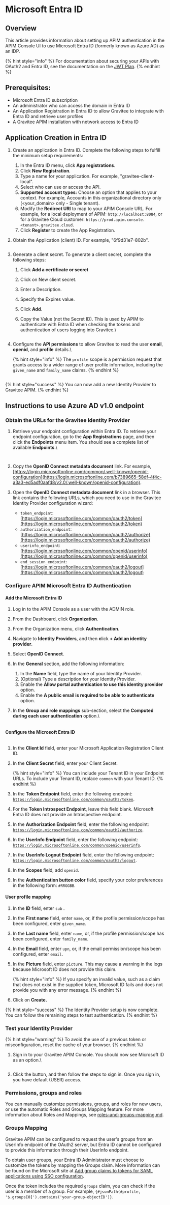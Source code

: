 # Microsoft Entra ID

## Overview

This article provides information about setting up APIM authentication in the APIM Console UI to use Microsoft Entra ID (formerly known as Azure AD) as an IDP.

{% hint style="info" %}
For documentation about securing your APIs with OAuth2 and Entra ID, see the documentation on the [JWT Plan](../../expose-apis/plans/jwt.md).
{% endhint %}

## Prerequisites:

* Microsoft Entra ID subscription
* An administrator who can access the domain in Entra ID
* An Application Registration in Entra ID to allow Gravitee to integrate with Entra ID and retrieve user profiles
* A Gravitee APIM installation with network access to Entra ID

## Application Creation in Entra ID

1. &#x20;Create an application in Entra ID. Complete the following steps to fulfill the minimum setup requirements:
   1. In the Entra ID menu, click **App registrations**.
   2. Click **New Registration**.
   3. Type a name for your application. For example, "gravitee-client-local".
   4. Select who can use or access the API.
   5. **Supported account types:**  Choose an option that applies to your context. For example, Accounts in this organizational directory only (\<your\_domain> only - Single tenant).
   6. Modify the **Redirect URI** to map to your APIM Console URL. For example, for a local deployment of APIM:  `http://localhost:8084`, or for a Gravitee Cloud customer: `https://prod.apim.console.<tenant>.gravitee.cloud`.
   7. Click **Register** to create the App Registration.
2.  Obtain the Application (client) ID. For example, "6f9d31e7-802b".



    <figure><img src="https://slabstatic.com/prod/uploads/6lql0jy7/posts/images/preload/vknINzxKjIORrO3PPJCQhI89.png" alt=""><figcaption></figcaption></figure>
3. Generate a client secret. To generate a client secret, complete the following steps:
   1. Click **Add a certificate or secret**
   2. Click on New client secret.
   3. Enter a Description.
   4. Specify the Expires value.
   5. Click **Add**.
   6.  Copy the Value (not the Secret ID). This is used by APIM to authenticate with Entra ID when checking the tokens and authentication of users logging into Gravitee.\


       <figure><img src="https://slabstatic.com/prod/uploads/6lql0jy7/posts/images/preload/lu-VXbcFoZUJOcnAbiVAmOb9.png" alt=""><figcaption></figcaption></figure>
4.  Configure the **API permissions** to allow Gravitee to read the user **email**, **openid**, and **profile** details.\


    {% hint style="info" %}
    The `profile` scope is a permission request that grants access to a wider range of user profile information, including the `given_name` and `family_name` claims.&#x20;
    {% endhint %}



    <figure><img src="../../.gitbook/assets/image (2).png" alt=""><figcaption></figcaption></figure>

{% hint style="success" %}
You can now add a new Identity Provider to Gravitee APIM.
{% endhint %}

## Instructions to use Azure AD v1.0 endpoint

### Obtain the URLs for the Gravitee Identity Provider

1.  Retrieve your endpoint configuration within Entra ID. To retrieve your endpoint configuration, go to the **App Registrations** page, and then click the **Endpoints** menu item. You should see a complete list of available **Endpoints**.\


    <figure><img src="https://slabstatic.com/prod/uploads/6lql0jy7/posts/images/preload/4_VGG-R9ILX5w7ombyNvQnZb.png" alt=""><figcaption></figcaption></figure>



    <figure><img src="https://slabstatic.com/prod/uploads/6lql0jy7/posts/images/preload/9QDH_3f1LptEvDLnKy0N1veC.png" alt=""><figcaption></figcaption></figure>
2. Copy the **OpenID Connect metadata document** link. For example, [https://login.microsoftonline.com/common/.well-known/openid-configuration](https://login.microsoftonline.com/b7389665-58df-4f4c-a3a3-ed5adf0aafd8/v2.0/.well-known/openid-configuration).
3. Open the **OpenID Connect metadata document** link in a browser. This link contains the following URLs, which you need to use in the Gravitee Identity Provider configuration wizard:
   * `token_endpoint`: [https://login.microsoftonline.com/common/oauth2/token](https://login.microsoftonline.com/common/oauth2/token)
   * `authorization_endpoint`: [https://login.microsoftonline.com/common/oauth2/authorize](https://login.microsoftonline.com/common/oauth2/authorize)
   * `userinfo_endpoint`: [https://login.microsoftonline.com/common/openid/userinfo](https://login.microsoftonline.com/common/openid/userinfo)
   * `end_session_endpoint`: [https://login.microsoftonline.com/common/oauth2/logout](https://login.microsoftonline.com/common/oauth2/logout)

### Configure APIM Microsoft Entra ID Authentication

#### Add the Microsoft Entra ID

1. Log in to the APIM Console as a user with the ADMIN role.
2. From the Dashboard, click **Organization**.
3. From the Organization menu, click **Authentication**.
4. Navigate to **Identity Providers**, and then **c**lick **+ Add an identity provider**.&#x20;
5. Select **OpenID Connect**.
6. In the **General** section, add the following information:
   1. In the **Name** field, type the name of your Identity Provider.
   2. (Optional) Type a description for your Identity Provider.
   3. Enable the **Allow portal authentication to use this identity provider** option.
   4. Enable the **A public email is required to be able to authenticate** option.
7.  In the **Group and role mappings** sub-section, select the **Computed during each user authentication** option.\


    <figure><img src="https://slabstatic.com/prod/uploads/6lql0jy7/posts/images/preload/pYGrG6-7PMAv7pETkO5KSLGb.png" alt=""><figcaption></figcaption></figure>

#### Configure the Microsoft Entra ID

<figure><img src="https://slabstatic.com/prod/uploads/6lql0jy7/posts/images/preload/ibNH9Gp72TkE7WDe8BYZc2m2.png" alt=""><figcaption></figcaption></figure>

1. In the **Client Id** field, enter your Microsoft Application Registration Client ID.
2.  In the **Client Secret** field, enter your Client Secret.

    {% hint style="info" %}
    You can include your Tenant ID in your Endpoint URLs. To include your Tenant ID, replace `common` with your Tenant ID.
    {% endhint %}
3. In the **Token Endpoint** field, enter the following endpoint: [`https://login.microsoftonline.com/common/oauth2/token`](https://login.microsoftonline.com/common/oauth2/token).
4. For the **Token Introspect Endpoint**, leave this field blank. Microsoft Entra ID does not provide an Introspective endpoint.
5. In the **Authorization Endpoint** field, enter the following endpoint:  [`https://login.microsoftonline.com/common/oauth2/authorize`](https://login.microsoftonline.com/common/oauth2/authorize).
6. In the **UserInfo Endpoint** field, enter the following endpoint: [`https://login.microsoftonline.com/common/openid/userinfo`](https://login.microsoftonline.com/common/openid/userinfo).
7. In the **UserInfo Logout Endpoint** field, enter the following endpoint: [`https://login.microsoftonline.com/common/oauth2/logout`](https://login.microsoftonline.com/common/oauth2/logout).
8. In the **Scopes** field, add `openid`.
9. In the **Authentication button color** field, specify your color preferences in the following form: `#RRGGBB`.

#### User profile mapping

1. In the **ID** field, enter `sub` .
2. In the **First name** field, enter `name`, or, if the profile permission/scope has been configured, enter `given_name`.
3. In the **Last name** field, enter `name`, or, if the profile permission/scope has been configured, enter  `family_name`.
4. In the **Email** field, enter `upn`, or, if the email permission/scope has been configured, enter `email`.
5.  In the **Picture** field, enter `picture`. This may cause a warning in the logs because Microsoft ID does not provide this claim.

    {% hint style="info" %}
    If you specify an invalid value, such as a claim that does not exist in the supplied token, Microsoft ID fails and does not provide you with any error message.
    {% endhint %}
6. Click on **Create.**

{% hint style="success" %}
The Identity Provider setup is now complete. You can follow the remaining steps to test authentication.
{% endhint %}

### Test your Identity Provider

{% hint style="warning" %}
To avoid the use of a previous token or misconfiguration, reset the cache of your browser.
{% endhint %}

1.  Sign in to your Gravitee APIM Console. You should now see Microsoft ID as an option.\


    <figure><img src="https://slabstatic.com/prod/uploads/6lql0jy7/posts/images/preload/oiNtu7QGGkPPEHhmKSlppWFI.png" alt=""><figcaption></figcaption></figure>
2. Click the button, and then follow the steps to sign in. Once you sign in, you have default (USER) access. &#x20;

### **Permissions, groups and roles**

You can manually customize permissions, groups, and roles for new users, or use the automatic Roles and Groups Mapping feature. For more information about Roles and Mappings, see [roles-and-groups-mapping.md](roles-and-groups-mapping.md "mention").

### **Groups Mapping**

Gravitee APIM can be configured to request the user's groups from an UserInfo endpoint of the OAuth2 server, but Entra ID cannot be configured to provide this information through their UserInfo endpoint.&#x20;

To obtain user groups, your Entra ID Administrator must choose to customize the tokens by mapping the Groups claim. More information can be found on the Microsoft site at [Add group claims to tokens for SAML applications using SSO configuration](https://learn.microsoft.com/en-us/entra/identity/hybrid/connect/how-to-connect-fed-group-claims#add-group-claims-to-tokens-for-saml-applications-using-sso-configuration).​

Once the token includes the required `groups` claim, you can check if the user is a member of a group. For example, `{#jsonPath(#profile, '$.groups[0]').contains('your-group-objectID')}`.
